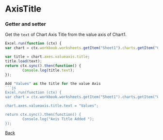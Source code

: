 # AxisTitle
### Getter and setter
Get the `text` of Chart Axis Title from the value axis of Chart1.

```js
Excel.run(function (ctx) { 
var chart = ctx.workbook.worksheets.getItem("Sheet1").charts.getItem("Chart1");	

var title = chart.axes.valueaxis.title;
title.load(text);
return ctx.sync().then(function() {
		Console.log(title.text);
});

Add "Values" as the title for the value Axis
```js
Excel.run(function (ctx) { 
var chart = ctx.workbook.worksheets.getItem("Sheet1").charts.getItem("Chart1");	

chart.axes.valueaxis.title.text = "Values";

return ctx.sync().then(function() {
		Console.log("Axis Title Added ");
});
```
[Back](#properties)
